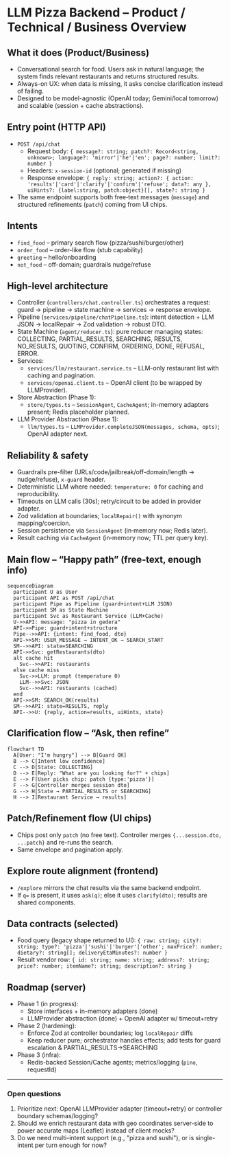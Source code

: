 # LLM Pizza Backend – Product / Technical / Business Overview

## What it does (Product/Business)

- Conversational search for food. Users ask in natural language; the system finds relevant restaurants and returns structured results.
- Always-on UX: when data is missing, it asks concise clarification instead of failing.
- Designed to be model-agnostic (OpenAI today; Gemini/local tomorrow) and scalable (session + cache abstractions).

## Entry point (HTTP API)

- `POST /api/chat`
  - Request body: `{ message?: string; patch?: Record<string, unknown>; language?: 'mirror'|'he'|'en'; page?: number; limit?: number }`
  - Headers: `x-session-id` (optional; generated if missing)
  - Response envelope: `{ reply: string; action?: { action: 'results'|'card'|'clarify'|'confirm'|'refuse'; data?: any }, uiHints?: {label:string, patch:object}[], state?: string }`
- The same endpoint supports both free‑text messages (`message`) and structured refinements (`patch`) coming from UI chips.

## Intents

- `find_food` – primary search flow (pizza/sushi/burger/other)
- `order_food` – order-like flow (stub capability)
- `greeting` – hello/onboarding
- `not_food` – off-domain; guardrails nudge/refuse

## High-level architecture

- Controller (`controllers/chat.controller.ts`) orchestrates a request: guard → pipeline → state machine → services → response envelope.
- Pipeline (`services/pipeline/chatPipeline.ts`): intent detection + LLM JSON → localRepair → Zod validation → robust DTO.
- State Machine (`agent/reducer.ts`): pure reducer managing states: COLLECTING, PARTIAL_RESULTS, SEARCHING, RESULTS, NO_RESULTS, QUOTING, CONFIRM, ORDERING, DONE, REFUSAL, ERROR.
- Services:
  - `services/llm/restaurant.service.ts` – LLM-only restaurant list with caching and pagination.
  - `services/openai.client.ts` – OpenAI client (to be wrapped by LLMProvider).
- Store Abstraction (Phase 1):
  - `store/types.ts` – `SessionAgent`, `CacheAgent`; in-memory adapters present; Redis placeholder planned.
- LLM Provider Abstraction (Phase 1):
  - `llm/types.ts` – `LLMProvider.completeJSON(messages, schema, opts)`; OpenAI adapter next.

## Reliability & safety

- Guardrails pre-filter (URLs/code/jailbreak/off-domain/length → nudge/refuse), `x-guard` header.
- Deterministic LLM where needed: `temperature: 0` for caching and reproducibility.
- Timeouts on LLM calls (30s); retry/circuit to be added in provider adapter.
- Zod validation at boundaries; `localRepair()` with synonym mapping/coercion.
- Session persistence via `SessionAgent` (in‑memory now; Redis later).
- Result caching via `CacheAgent` (in‑memory now; TTL per query key).

## Main flow – “Happy path” (free‑text, enough info)

```mermaid
sequenceDiagram
  participant U as User
  participant API as POST /api/chat
  participant Pipe as Pipeline (guard+intent+LLM JSON)
  participant SM as State Machine
  participant Svc as Restaurant Service (LLM+Cache)
  U->>API: message: "pizza in gedera"
  API->>Pipe: guard+intent+structure
  Pipe-->>API: {intent: find_food, dto}
  API->>SM: USER_MESSAGE → INTENT_OK → SEARCH_START
  SM-->>API: state=SEARCHING
  API->>Svc: getRestaurants(dto)
  alt cache hit
    Svc-->>API: restaurants
  else cache miss
    Svc->>LLM: prompt (temperature 0)
    LLM-->>Svc: JSON
    Svc-->>API: restaurants (cached)
  end
  API->>SM: SEARCH_OK(results)
  SM-->>API: state=RESULTS, reply
  API-->>U: {reply, action=results, uiHints, state}
```

## Clarification flow – “Ask, then refine”

```mermaid
flowchart TD
  A[User: "I'm hungry"] --> B[Guard OK]
  B --> C[Intent low confidence]
  C --> D[State: COLLECTING]
  D --> E[Reply: "What are you looking for?" + chips]
  E --> F[User picks chip: patch {type:'pizza'}]
  F --> G[Controller merges session dto]
  G --> H[State → PARTIAL_RESULTS or SEARCHING]
  H --> I[Restaurant Service → results]
```

## Patch/Refinement flow (UI chips)

- Chips post only `patch` (no free text). Controller merges `{...session.dto, ...patch}` and re-runs the search.
- Same envelope and pagination apply.

## Explore route alignment (frontend)

- `/explore` mirrors the chat results via the same backend endpoint.
- If `q=` is present, it uses `ask(q)`; else it uses `clarify(dto)`; results are shared components.

## Data contracts (selected)

- Food query (legacy shape returned to UI): `{ raw: string; city?: string; type?: 'pizza'|'sushi'|'burger'|'other'; maxPrice?: number; dietary?: string[]; deliveryEtaMinutes?: number }`
- Result vendor row: `{ id: string; name: string; address?: string; price?: number; itemName?: string; description?: string }`

## Roadmap (server)

- Phase 1 (in progress):
  - Store interfaces + in-memory adapters (done)
  - LLMProvider abstraction (done) + OpenAI adapter w/ timeout+retry
- Phase 2 (hardening):
  - Enforce Zod at controller boundaries; log `localRepair` diffs
  - Keep reducer pure; orchestrator handles effects; add tests for guard escalation & PARTIAL_RESULTS→SEARCHING
- Phase 3 (infra):
  - Redis-backed Session/Cache agents; metrics/logging (`pino`, requestId)

---

### Open questions

1. Prioritize next: OpenAI LLMProvider adapter (timeout+retry) or controller boundary schemas/logging?
2. Should we enrich restaurant data with geo coordinates server-side to power accurate maps (Leaflet) instead of client mocks?
3. Do we need multi-intent support (e.g., "pizza and sushi"), or is single-intent per turn enough for now?
